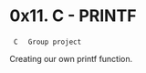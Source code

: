 # **0x11. C - PRINTF** 
<code> C </code> <code> Group project </code>

Creating our own printf function.

